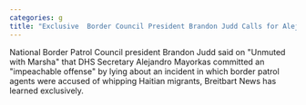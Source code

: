 ```yaml
---
categories: g
title: "Exclusive  Border Council President Brandon Judd Calls for Alejandro Mayorkass Impeachment in Podcast with Sen Marsha Blackburn"
---
```

National Border Patrol Council president Brandon Judd said on "Unmuted with Marsha" that DHS Secretary Alejandro Mayorkas committed an "impeachable offense" by lying about an incident in which border patrol agents were accused of whipping Haitian migrants, Breitbart News has learned exclusively. 